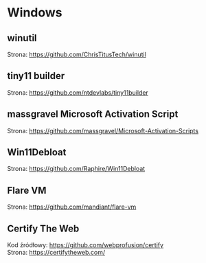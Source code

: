 # Windows

## winutil

Strona: <https://github.com/ChrisTitusTech/winutil>

## tiny11 builder

Strona: <https://github.com/ntdevlabs/tiny11builder>

## massgravel Microsoft Activation Script

Strona: <https://github.com/massgravel/Microsoft-Activation-Scripts>

## Win11Debloat

Strona: <https://github.com/Raphire/Win11Debloat>

## Flare VM

Strona: <https://github.com/mandiant/flare-vm>

## Certify The Web

Kod źródłowy: <https://github.com/webprofusion/certify>  
Strona: <https://certifytheweb.com/>
